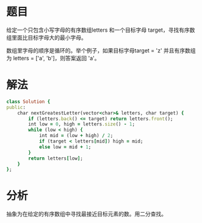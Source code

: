 # 题目
给定一个只包含小写字母的有序数组letters 和一个目标字母 target，寻找有序数组里面比目标字母大的最小字母。

数组里字母的顺序是循环的。举个例子，如果目标字母target = 'z' 并且有序数组为 letters = ['a', 'b']，则答案返回 'a'。
# 解法
```ruby
class Solution {
public:
    char nextGreatestLetter(vector<char>& letters, char target) {
        if (letters.back() <= target) return letters.front();
        int low = 0, high = letters.size() - 1;
        while (low < high) {
            int mid = (low + high) / 2;
            if (target < letters[mid]) high = mid;
            else low = mid + 1;
        }
        return letters[low];
    } 
};
```
# 分析
抽象为在给定的有序数组中寻找最接近目标元素的数。用二分查找。
